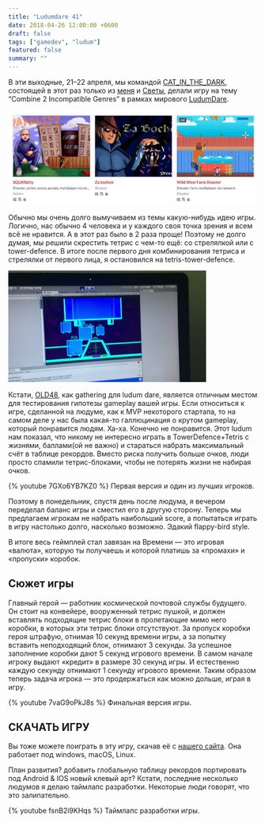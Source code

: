 ```yaml
---
title: "Ludumdare 41"
date: 2018-04-26 12:00:00 +0600
draft: false
tags: ["gamedev", "ludum"]
featured: false
summary: ""
---
```


В эти выходные, 21–22 апреля, мы командой [CAT_IN_THE_DARK](http://catinthedark.itch.io/), состоящей в этот раз только из [меня](https://vk.com/senior_sigan) и [Светы](https://vk.com/svetlanab7), делали игру на тему “Combine 2 Incompatible Genres” в рамках мирового [LudumDare](https://ldjam.com/).

![Лучшие игры нашей команды](/assets/ludumdare-41/0_4C78Pxmw8lbLXF0E.jpg)

Обычно мы очень долго вымучиваем из темы какую-нибудь идею игры. Логично, нас обычно 4 человека и у каждого своя точка зрения и всем всё не нравится. А в этот раз было в 2 раза проще! Поэтому не долго думая, мы решили скрестить тетрис с чем-то ещё: со стрелялкой или с tower-defence. В итоге после первого дня комбинирования тетриса и стрелялки от первого лица, я остановился на tetris-tower-defence.

![Первый вариант — стрелялка. Мне показалось это не интересным.](/assets/ludumdare-41/1_cLX1sRWxR637cAq9Skwmpw.gif)

Кстати, [OLD48](https://vk.com/old48), как gathering для ludum dare, является отличным местом для тестирования гипотезы gameplay вашей игры. Если относиться к игре, сделанной на людуме, как к MVP некоторого стартапа, то на самом деле у нас была какая-то галлюцинация о крутом gameplay, который понравится людям. Ха-ха. Конечно не понравится. Этот ludum нам показал, что никому не интересно играть в TowerDefence+Tetris с жизнями, баллами(ой не важно) и стараться набрать максимальный счёт в таблице рекордов. Вместо риска получить больше очков, люди просто спамили тетрис-блоками, чтобы не потерять жизни не набирая очков.

{% youtube 7GXo6YB7KZ0 %}
Первая версия и один из лучших игроков.

Поэтому в понедельник, спустя день после людума, я вечером переделал баланс игры и сместил его в другую сторону. Теперь мы предлагаем игрокам не набрать наибольший score, а попытаться играть в игру настолько долго, насколько возможно. Эдакий flappy-bird style.

В итоге весь геймплей стал завязан на Времени — это игровая «валюта», которую ты получаешь и которой платишь за «промахи» и «пропуски» коробок.

## Сюжет игры

Главный герой — работник космической почтовой службы будущего. Он стоит на конвейере, вооруженный тетрис пушкой, и должен вставлять подходящие тетрис блоки в пролетающие мимо него коробки, в которых эти тетрис блоки отсутствуют. За пропуск коробки героя штрафую, отнимая 10 секунд времени игры, а за попытку вставить неподходящий блок, отнимают 3 секунды. За успешное заполнение коробки дают 5 секунд игрового времени. В самом начале игроку выдают «кредит» в размере 30 секунд игры. И естественно каждую секунду отнимают 1 секунду игрового времени. Таким образом теперь задача игрока — это продержаться как можно дольше, играя в игру.

{% youtube 7vaG9oPkJ8s %}
Финальная версия игры.

## СКАЧАТЬ ИГРУ

Вы тоже можете поиграть в эту игру, скачав её с [нашего сайта](https://catinthedark.itch.io/rmtca). Она работает под windows, macOS, Linux.

План развития?
добавить глобальную таблицу рекордов
портировать под Android & IOS
новый клевый арт?
Кстати, последние несколько людумов я делаю таймлапс разработки. Некоторые люди говорят, что это залипательно.

{% youtube fsnB2i9KHqs %}
Таймлапс разработки игры.
